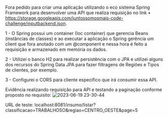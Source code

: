 Fora pedido para criar uma aplicação utilizando o eco sistema Spring Framework para desenvolver uma API que realiza requisição no link • https://storage.googleapis.com/juntossomosmais-code-challenge/inputbackend.json. 

1 - O Spring possui um container (Ioc container) que gerencia Beans (instâncias de classes) e ao executar a aplicação o Spring gerência um client que fora anotado com um @component e nessa hora é feito a requisição e armazenado em memória os dados.

2 - Utilizei o banco H2 para realizar persistência com o JPA e utilizei alguns dos recursos do Spring Data JPA para fazer filtragens de Regiões e Tipos de clientes, por exemplo.

3 - Configurei o CORS para cliente específico que irá consumir essa API.

Evidência realizando requisição para API e testando a paginação conforme proposto no requisito:
![2023-06-19 23-30-44](https://github.com/gabrielfilipy/defensoria-publica/assets/73559672/76f631cb-d65b-4679-b84e-c780a8a62afc)

URL de teste: localhost:8081/insumo/listar?classificacao=TRABALHOSO&regiao=CENTRO_OESTE&page=5
